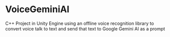 # VoiceGeminiAI
C++ Project in Unity Engine using an offline voice recognition library to convert voice talk to text and send that text to Google Gemini AI as a prompt

